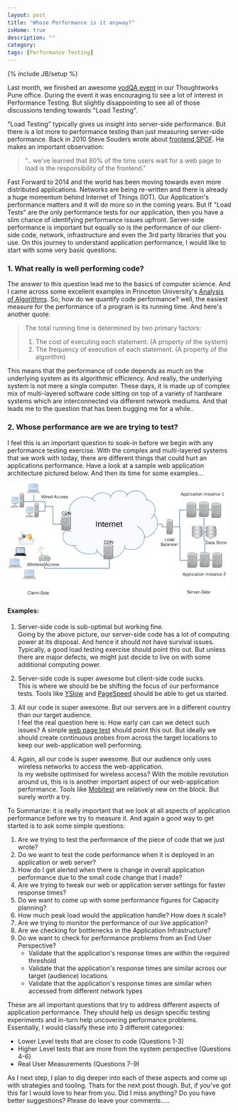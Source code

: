 ```yaml
---
layout: post
title: "Whose Performance is it anyway?"
isHome: true
description: ""
category: 
tags: [Performance Testing]
---
```

{% include JB/setup %}


Last month, we finished an awesome [vodQA event](http://www.thoughtworks.com/insights/blog/vodqa-shots-pune-roundup) in our Thoughtworks Pune office.
During the event it was encouraging to see a lot of interest in Performance Testing. But slightly disappointing to see all of those discussions tending towards "Load Testing".

"Load Testing" typically gives us insight into server-side performance. But there is a lot more to performance testing than just measuring server-side performance.
Back in 2010 Steve Souders wrote about [frontend SPOF](http://www.stevesouders.com/blog/2010/06/01/frontend-spof/). He makes an important observation:

> ".. we've learned that 80% of the time users wait for a web page to load is the responsibility of the frontend."

Fast Forward to 2014 and the world has been moving towards even more distributed applications. Networks are being re-written and there is already a huge momentum behind Internet of Things (IOT).
Our Application's performance matters and it will do more so in the coming years. But If "Load Tests" are the only performance tests for our application, then you have a slim chance of identifying performance issues upfront.
Server-side performance is important but equally so is the performance of our client-side code, network, infrastructure and even the 3rd party libraries that you use.
On this journey to understand application performance, I would like to start with some very basic questions:

### 1. What really is well performing code?
The answer to this question lead me to the basics of computer science. And I came across some excellent examples in Princeton University's [Analysis of Algorithms](http://introcs.cs.princeton.edu/java/41analysis/).
So, how do we quantify code performance? well, the easiest measure for the performance of a program is its running time. And here's another quote:

> The total running time is determined by two primary factors:
>
>    1. The cost of executing each statement. (A property of the system)
>    2. The frequency of execution of each statement. (A property of the algorithm)

This means that the performance of code depends as much on the underlying system as its algorithmic efficiency.
And really, the underlying system is not mere a single computer. These days, it is made up of complex mix of multi-layered software code sitting on top of a variety of hardware systems which are interconnected via different network mediums.
And that leads me to the question that has been bugging me for a while..

### 2. Whose performance are we are trying to test?

I feel this is an important question to soak-in before we begin with any performance testing exercise.
With the complex and multi-layered systems that we work with today, there are different things that could hurt an applications performance.
Have a look at a sample web application architecture pictured below. And then its time for some examples...

![Image of a Sample Web Application Architecture](/assets/images/performance_10_12_2014.png "Web Application Architecture")

#### Examples:
1. Server-side code is sub-optimal but working fine.<br>
Going by the above picture, our server-side code has a lot of computing power at its disposal. And hence it should not have survival issues.
Typically, a good load testing exercise should point this out. But unless there are major defects, we might just decide to live on with some additional computing power.

2. Server-side code is super awesome but client-side code sucks.<br>
This is where we should be be shifting the focus of our performance tests. Tools like [YSlow](http://yslow.org/) and [PageSpeed](https://developers.google.com/speed/pagespeed/) should be able to get us started.

3. All our code is super awesome. But our servers are in a different country than our target audience.<br>
I feel the real question here is: How early can can we detect such issues? A simple [web page test](http://www.webpagetest.org/) should point this out.
But ideally we should create continuous probes from across the target locations to keep our web-application well performing.

4. Again, all our code is super awesome. But our audience only uses wireless networks to access the web-application.<br>
Is my website optimised for wireless access? With the mobile revolution around us, this is is another important aspect of our web-application performance.
Tools like [Mobitest](http://mobitest.akamai.com/m/index.cgi) are relatively new on the block. But surely worth a try.

To Summarize: it is really important that we look at all aspects of application performance before we try to measure it. And again a good way to get started is to ask some simple questions:

1. Are we trying to test the performance of the piece of code that we just wrote?
2. Do we want to test the code performance when it is deployed in an application or web server?
3. How do I get alerted when there is change in overall application performance due to the small code change that I made?
4. Are we trying to tweak our web or application server settings for faster response times?
5. Do we want to come up with some performance figures for Capacity planning?
6. How much peak load would the application handle? How does it scale?
7. Are we trying to monitor the performance of our live application?
8. Are we checking for bottlenecks in the Application Infrastructure?
9. Do we want to check for performance problems from an End User Perspective?
    - Validate that the application's response times are within the required threshold
    - Validate that the application's response times are similar across our target (audience) locations
    - Validate that the application's response times are similar when accessed from different network types

These are all important questions that try to address different aspects of application performance.
They should help us design specific testing experiments and in-turn help uncovering performance problems.
Essentially, I would classify these into 3 different categories:

  - Lower Level tests that are closer to code (Questions 1-3)
  - Higher Level tests that are more from the system perspective (Questions 4-6)
  - Real User Measurements (Questions 7-9)


As I next step, I plan to dig deeper into each of these aspects and come up with strategies and tooling. Thats for the next post though.
But, if you've got this far I would love to hear from you. Did I miss anything? Do you have better suggestions?
Please do leave your comments.....
